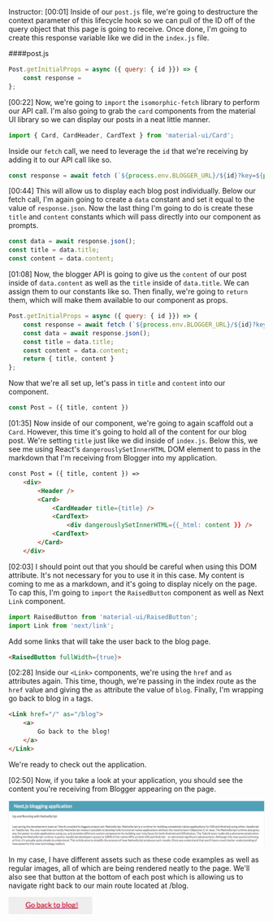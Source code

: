 Instructor: [00:01] Inside of our `post.js` file, we're going to destructure the context parameter of this lifecycle hook so we can pull of the ID off of the query object that this page is going to receive. Once done, I'm going to create this response variable like we did in the `index.js` file.

####post.js
```javascript
Post.getInitialProps = async ({ query: { id }}) => {
    const response = 
};
```

[00:22] Now, we're going to `import` the `isomorphic-fetch` library to perform our API call. I'm also going to grab the `card` components from the material UI library so we can display our posts in a neat little manner. 

```javascript
import { Card, CardHeader, CardText } from 'material-ui/Card';
```

Inside our `fetch` call, we need to leverage the `id` that we're receiving by adding it to our API call like so.

```javascript
const response = await fetch (`${process.env.BLOGGER_URL}/${id}?key=${process.env.API_KEY}`)
```

[00:44] This will allow us to display each blog post individually. Below our fetch call, I'm again going to create a `data` constant and set it equal to the value of `response.json`. Now the last thing I'm going to do is create these `title` and `content` constants which will pass directly into our component as prompts.

```javascript
const data = await response.json();
const title = data.title;
const content = data.content;
```

[01:08] Now, the blogger API is going to give us the `content` of our post inside of `data.content` as well as the `title` inside of `data.title`. We can assign them to our constants like so. Then finally, we're going to `return` them, which will make them available to our component as props. 

```javascript
Post.getInitialProps = async ({ query: { id }}) => {
    const response = await fetch (`${process.env.BLOGGER_URL}/${id}?key=${process.env.API_KEY}`)
    const data = await response.json();
    const title = data.title;
    const content = data.content;
    return { title, content }
};
```

Now that we're all set up, let's pass in `title` and `content` into our component.

```javascript
const Post = ({ title, content })
```

[01:35] Now inside of our component, we're going to again scaffold out a `Card`. However, this time it's going to hold all of the content for our blog post. We're setting `title` just like we did inside of `index.js`. Below this, we see me using React's `dangerouslySetInnerHTML` DOM element to pass in the markdown that I'm receiving from Blogger into my application.

```html
const Post = ({ title, content }) =>
    <div>
        <Header />
        <Card>
            <CardHeader title={title} />
            <CardText>
                <div dangerouslySetInnerHTML={{_html: content }} />
            <CardText>
        </Card>
    </div>

```
 
[02:03] I should point out that you should be careful when using this DOM attribute. It's not necessary for you to use it in this case. My content is coming to me as a markdown, and it's going to display nicely on the page. To cap this, I'm going to `import` the `RaisedButton` component as well as Next `Link` component. 

```javascript
import RaisedButton from 'material-ui/RaisedButton';
import Link from 'next/link';
```

Add some links that will take the user back to the blog page.

```html
<RaisedButton fullWidth={true}>
```

[02:28] Inside our `<Link>` components, we're using the `href` and `as` attributes again. This time, though, we're passing in the index route as the `href` value and giving the `as` attribute the value of `blog`. Finally, I'm wrapping go back to blog in `a` tags. 

```html
<Link href="/" as="/blog">
    <a>
        Go back to the blog!
    </a>
</Link>
```

We're ready to check out the application.

[02:50] Now, if you take a look at your application, you should see the content you're receiving from Blogger appearing on the page. 

![info appearing on page](../images/react-leverage-next-js-getinitialprops-lifecycle-hook-to-load-individual-posts-info-appearing-on-page.png)

In my case, I have different assets such as these code examples as well as regular images, all of which are being rendered neatly to the page. We'll also see that button at the bottom of each post which is allowing us to navigate right back to our main route located at /blog.

![return button](../images/react-leverage-next-js-getinitialprops-lifecycle-hook-to-load-individual-posts-return-button.png)